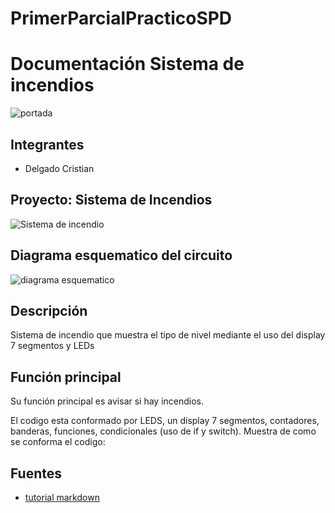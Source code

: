 # PrimerParcialPracticoSPD
# Documentación Sistema de incendios

![portada](https://i.gyazo.com/dc9a24c2f549c103147ae4d401b4fedb.png "portada")
## Integrantes
* Delgado Cristian



## Proyecto: Sistema de Incendios
![Sistema de incendio](https://gyazo.com/f718582f7c4689e7726fbd4e8408025c.png)

## Diagrama esquematico del circuito
![diagrama esquematico](https://gyazo.com/3c083b336d816ce48808020de005977f.png)

## Descripción
Sistema de incendio que muestra el tipo de nivel mediante el uso del display 7 segmentos y LEDs

## Función principal

Su función principal es avisar si hay incendios.  

El codigo esta conformado por LEDS, un display 7 segmentos, contadores, banderas, funciones, condicionales (uso de if y switch).
Muestra de como se conforma el codigo:


## Fuentes
* [tutorial markdown](https://www.youtube.com/watch?v=oxaH9CFpeEE)


